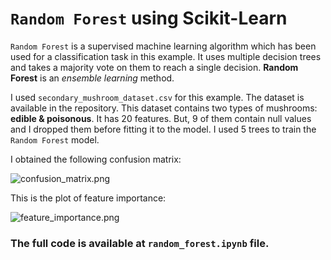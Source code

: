 # `Random Forest` using Scikit-Learn

`Random Forest` is a supervised machine learning algorithm which has been used for a classification task in this example. It uses multiple decision trees and takes a majority vote on them to reach a single decision. __Random Forest__ is an _ensemble learning_ method.

I used `secondary_mushroom_dataset.csv` for this example. The dataset is available in the repository. This dataset contains two types of mushrooms: __edible & poisonous__. It has 20 features. But, 9 of them contain null values and I dropped them before fitting it to the model. I used 5 trees to train the `Random Forest` model.

I obtained the following confusion matrix:

![confusion_matrix.png](https://github.com/randomaccess2023/MG2023/blob/main/Video%2061/confusion_matrix.png "confusion_matrix.png")

This is the plot of feature importance:

![feature_importance.png](https://github.com/randomaccess2023/MG2023/blob/main/Video%2061/feature_importance.png "feature_importance.png")

### The full code is available at `random_forest.ipynb` file.
